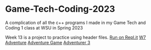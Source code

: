 # Game-Tech-Coding-2023
A complication of all the c++ programs I made in my Game Tech and Coding 1 class at WSU in Spring 2023

Week 13 is a project to practice using header files. [Run on Repl.it](https://replit.com/@PhoenicDomin8or/Week-13?v=1)
[W7 Adventure](https://replit.com/@PhoenicDomin8or/W7-Adventure-20?v=1)
[Adventure Game](https://replit.com/@PhoenicDomin8or/Adventure-Game?v=1)
[Adventurer 3](https://replit.com/@PhoenicDomin8or/Adventurer-3?v=1)

